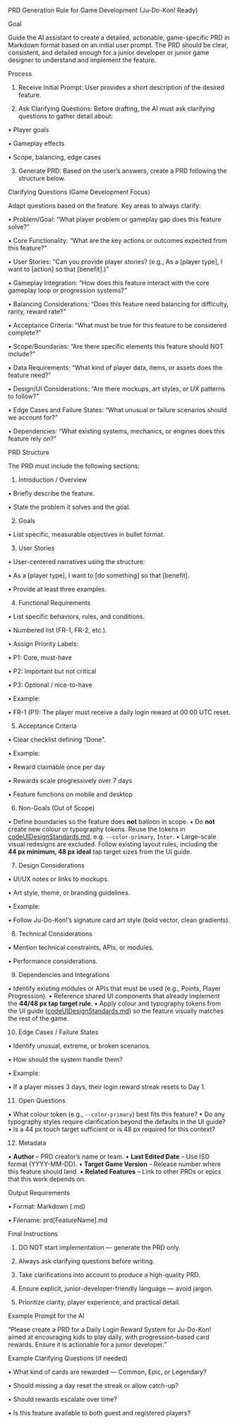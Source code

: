 PRD Generation Rule for Game Development (Ju-Do-Kon! Ready)

Goal

Guide the AI assistant to create a detailed, actionable, game-specific PRD in Markdown format based on an initial user prompt. The PRD should be clear, consistent, and detailed enough for a junior developer or junior game designer to understand and implement the feature.

Process

1. Receive Initial Prompt: User provides a short description of the desired feature.

2. Ask Clarifying Questions: Before drafting, the AI must ask clarifying questions to gather detail about:

• Player goals

• Gameplay effects

• Scope, balancing, edge cases

3. Generate PRD: Based on the user’s answers, create a PRD following the structure below.

Clarifying Questions (Game Development Focus)

Adapt questions based on the feature. Key areas to always clarify:

• Problem/Goal: “What player problem or gameplay gap does this feature solve?”

• Core Functionality: “What are the key actions or outcomes expected from this feature?”

• User Stories: “Can you provide player stories? (e.g., As a [player type], I want to [action] so that [benefit].)”

• Gameplay Integration: “How does this feature interact with the core gameplay loop or progression systems?”

• Balancing Considerations: “Does this feature need balancing for difficulty, rarity, reward rate?”

• Acceptance Criteria: “What must be true for this feature to be considered complete?”

• Scope/Boundaries: “Are there specific elements this feature should NOT include?”

• Data Requirements: “What kind of player data, items, or assets does the feature need?”

• Design/UI Considerations: “Are there mockups, art styles, or UX patterns to follow?”

• Edge Cases and Failure States: “What unusual or failure scenarios should we account for?”

• Dependencies: “What existing systems, mechanics, or engines does this feature rely on?”

PRD Structure

The PRD must include the following sections:

1. Introduction / Overview

• Briefly describe the feature.

• State the problem it solves and the goal.

2. Goals

• List specific, measurable objectives in bullet format.

3. User Stories

• User-centered narratives using the structure:

• As a [player type], I want to [do something] so that [benefit].

• Provide at least three examples.

4. Functional Requirements

• List specific behaviors, rules, and conditions.

• Numbered list (FR-1, FR-2, etc.).

• Assign Priority Labels:

• P1: Core, must-have

• P2: Important but not critical

• P3: Optional / nice-to-have

• Example:

• FR-1 (P1): The player must receive a daily login reward at 00:00 UTC reset.

5. Acceptance Criteria

• Clear checklist defining “Done”.

• Example:

• Reward claimable once per day

• Rewards scale progressively over 7 days

• Feature functions on mobile and desktop

6. Non-Goals (Out of Scope)

• Define boundaries so the feature does **not** balloon in scope.
• Do **not** create new colour or typography tokens. Reuse the tokens in
[codeUIDesignStandards.md](../codeStandards/codeUIDesignStandards.md), e.g.
`--color-primary`, `Inter`.
• Large-scale visual redesigns are excluded. Follow existing layout rules,
including the **44&nbsp;px minimum, 48&nbsp;px ideal** tap target sizes from the
UI guide.

7. Design Considerations

• UI/UX notes or links to mockups.

• Art style, theme, or branding guidelines.

• Example:

• Follow Ju-Do-Kon!’s signature card art style (bold vector, clean gradients).

8. Technical Considerations

• Mention technical constraints, APIs, or modules.

• Performance considerations.

9. Dependencies and Integrations

• Identify existing modules or APIs that must be used (e.g., Points,
Player Progression).
• Reference shared UI components that already implement the
**44/48&nbsp;px tap target rule**.
• Apply colour and typography tokens from the UI guide
([codeUIDesignStandards.md](../codeStandards/codeUIDesignStandards.md)) so the
feature visually matches the rest of the game.

10. Edge Cases / Failure States

• Identify unusual, extreme, or broken scenarios.

• How should the system handle them?

• Example:

• If a player misses 3 days, their login reward streak resets to Day 1.

11. Open Questions

• What colour token (e.g., `--color-primary`) best fits this feature?
• Do any typography styles require clarification beyond the defaults in the UI
guide?
• Is a 44&nbsp;px touch target sufficient or is 48&nbsp;px required for this
context?

12. Metadata

• **Author** – PRD creator’s name or team.
• **Last Edited Date** – Use ISO format (YYYY-MM-DD).
• **Target Game Version** – Release number where this feature should land.
• **Related Features** – Link to other PRDs or epics that this work depends on.

Output Requirements

• Format: Markdown (.md)

• Filename: prd[FeatureName].md

Final Instructions

1. DO NOT start implementation — generate the PRD only.

2. Always ask clarifying questions before writing.

3. Take clarifications into account to produce a high-quality PRD.

4. Ensure explicit, junior-developer-friendly language — avoid jargon.

5. Prioritize clarity, player experience, and practical detail.

Example Prompt for the AI

“Please create a PRD for a Daily Login Reward System for Ju-Do-Kon! aimed at encouraging kids to play daily, with progression-based card rewards. Ensure it is actionable for a junior developer.”

Example Clarifying Questions (if needed)

• What kind of cards are rewarded — Common, Epic, or Legendary?

• Should missing a day reset the streak or allow catch-up?

• Should rewards escalate over time?

• Is this feature available to both guest and registered players?
